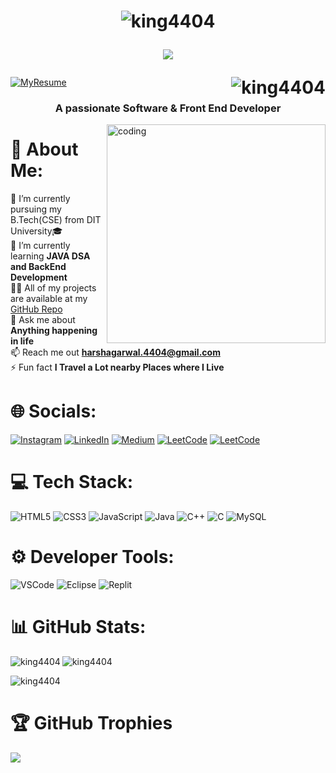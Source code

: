<h1 align="center">
<p><img src="https://github.com/king4404/king4404/assets/117922914/39c6f372-07dc-41c3-afa6-9da2b224636f"alt="king4404" /></p>
  <a href="https://git.io/typing-svg">
    <img src="https://readme-typing-svg.demolab.com?font=Major+Mono+Display&size=45&pause=10000&color=FF7722&center=true&vCenter=true&width=600&height=100&lines=I'm+ዙarsh+Agarwal!">
  </a>
  <p><img align="right" src="https://komarev.com/ghpvc/?username=king4404"alt="king4404" /></p>
</h1>

[![MyResume](https://img.shields.io/badge/MyResume-%20E3305F.svg?&style=plastic&logo=Resume&logoColor=white)](https://drive.google.com/file/d/1c0YXhbg7FSWaSSphan3kx5f2yrLjlXIj/view?usp=drive_link)

<h3 align="center">A passionate Software & Front End Developer</h3>

<img align="right" alt="coding" width="350" src="https://i.pinimg.com/originals/81/17/8b/81178b47a8598f0c81c4799f2cdd4057.gif">

# 💫 About Me:
🔭 I’m currently pursuing my B.Tech(CSE) from DIT University🎓 <br> 🌱 I’m currently learning **JAVA DSA and BackEnd Development** <br> 👨‍💻 All of my projects are available at my [GitHub Repo](https://github.com/king4404?tab=repositories) <br> 💬 Ask me about **Anything happening in life** <br> 📫 Reach me out **harshagarwal.4404@gmail.com** <br> ⚡ Fun fact **I Travel a Lot nearby Places where I Live**


# 🌐 Socials:
[![Instagram](https://img.shields.io/badge/Instagram-%23E4405F.svg?logo=Instagram&logoColor=white)](https://instagram.com/harshagarwal_1102/) [![LinkedIn](https://img.shields.io/badge/LinkedIn-%230077B5.svg?logo=linkedin&logoColor=white)](https://www.linkedin.com/in/harsh4404/) [![Medium](https://img.shields.io/badge/Medium-%2305577D9.svg?logo=Medium&logoColor=white)](https://medium.com/@harshagarwal2225/) [![LeetCode](https://img.shields.io/badge/-LeetCode-%23FFA116.svg?logo=LeetCode&logoColor=black)](https://leetcode.com/agarwal1102/) [![LeetCode](https://img.shields.io/badge/Linktree-%2339E09B.svg?logo=linktree&logoColor=white)](https://linktr.ee/agarwal_harsh)

# 💻 Tech Stack:
![HTML5](https://img.shields.io/badge/html5-%23E34F26.svg?style=plastic&logo=html5&logoColor=white) ![CSS3](https://img.shields.io/badge/css3-%231572B6.svg?style=plastic&logo=css3&logoColor=white) ![JavaScript](https://img.shields.io/badge/javascript-%23323330.svg?style=plastic&logo=javascript&logoColor=%23F7DF1E) ![Java](https://img.shields.io/badge/java-%23ED8B00.svg?style=plastic&logo=java&logoColor=white) ![C++](https://img.shields.io/badge/C%2B%2B-%2300599C.svg?style=plastic&logo=c%2B%2B&logoColor=white) ![C](https://img.shields.io/badge/c-%2300599C.svg?style=plastic&logo=c&logoColor=white) ![MySQL](https://img.shields.io/badge/mysql-%2300f.svg?style=plastic&logo=mysql&logoColor=white)

# ⚙️ Developer Tools:
![VSCode](https://img.shields.io/badge/Visual_Studio_Code-%230078D4.svg?style=plastic&logo=visual%20studio%20code&logoColor=white) ![Eclipse](https://img.shields.io/badge/Eclipse-%232C2255.svg?style=plastic&logo=eclipse&logoColor=white) ![Replit](https://img.shields.io/badge/Replit-%23667881.svg?style=plastic&logo=replit&logoColor=orange)

# 📊 GitHub Stats:
<p><img align="left" src="https://github-readme-stats.vercel.app/api/top-langs/?username=king4404&theme=dark&hide_border=true&include_all_commits=true&count_private=true&layout=compact" alt="king4404" /></p>
<p><img align="center" src="https://github-readme-stats.vercel.app/api?username=king4404&theme=dark&hide_border=true&include_all_commits=true&count_private=true" alt="king4404" /></p>
<p><img align="center" src="https://github-readme-streak-stats.herokuapp.com/?user=king4404&theme=dark&hide_border=true" alt="king4404" /></p>

# 🏆 GitHub Trophies
![](https://github-profile-trophy.vercel.app/?username=king4404&theme=radical&no-frame=true&no-bg=false&margin-w=15&margin-h=15&column=-1)
